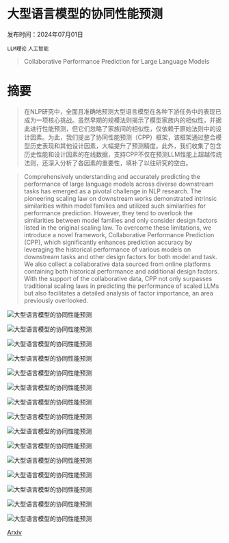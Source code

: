 # 大型语言模型的协同性能预测

发布时间：2024年07月01日

`LLM理论` `人工智能`

> Collaborative Performance Prediction for Large Language Models

# 摘要

> 在NLP研究中，全面且准确地预测大型语言模型在各种下游任务中的表现已成为一项核心挑战。虽然早期的规模法则揭示了模型家族内的相似性，并据此进行性能预测，但它们忽略了家族间的相似性，仅依赖于原始法则中的设计因素。为此，我们提出了协同性能预测（CPP）框架，该框架通过整合模型历史表现和其他设计因素，大幅提升了预测精度。此外，我们收集了包含历史性能和设计因素的在线数据，支持CPP不仅在预测LLM性能上超越传统法则，还深入分析了各因素的重要性，填补了以往研究的空白。

> Comprehensively understanding and accurately predicting the performance of large language models across diverse downstream tasks has emerged as a pivotal challenge in NLP research. The pioneering scaling law on downstream works demonstrated intrinsic similarities within model families and utilized such similarities for performance prediction. However, they tend to overlook the similarities between model families and only consider design factors listed in the original scaling law. To overcome these limitations, we introduce a novel framework, Collaborative Performance Prediction (CPP), which significantly enhances prediction accuracy by leveraging the historical performance of various models on downstream tasks and other design factors for both model and task. We also collect a collaborative data sourced from online platforms containing both historical performance and additional design factors. With the support of the collaborative data, CPP not only surpasses traditional scaling laws in predicting the performance of scaled LLMs but also facilitates a detailed analysis of factor importance, an area previously overlooked.

![大型语言模型的协同性能预测](../../../paper_images/2407.01300/x1.png)

![大型语言模型的协同性能预测](../../../paper_images/2407.01300/x2.png)

![大型语言模型的协同性能预测](../../../paper_images/2407.01300/x3.png)

![大型语言模型的协同性能预测](../../../paper_images/2407.01300/x4.png)

![大型语言模型的协同性能预测](../../../paper_images/2407.01300/x5.png)

![大型语言模型的协同性能预测](../../../paper_images/2407.01300/x6.png)

![大型语言模型的协同性能预测](../../../paper_images/2407.01300/x7.png)

![大型语言模型的协同性能预测](../../../paper_images/2407.01300/x8.png)

![大型语言模型的协同性能预测](../../../paper_images/2407.01300/x9.png)

![大型语言模型的协同性能预测](../../../paper_images/2407.01300/x10.png)

![大型语言模型的协同性能预测](../../../paper_images/2407.01300/x11.png)

![大型语言模型的协同性能预测](../../../paper_images/2407.01300/x12.png)

![大型语言模型的协同性能预测](../../../paper_images/2407.01300/x13.png)

![大型语言模型的协同性能预测](../../../paper_images/2407.01300/x14.png)

![大型语言模型的协同性能预测](../../../paper_images/2407.01300/x15.png)

[Arxiv](https://arxiv.org/abs/2407.01300)